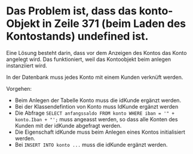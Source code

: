 # Das Problem ist, dass das konto-Objekt in Zeile 371 (beim Laden des Kontostands) undefined ist.

Eine Lösung besteht darin, dass vor dem Anzeigen des Kontos das Konto angelegt wird. Das funktioniert, weil das Kontoobjekt beim anlegen instanziiert wird.

In der Datenbank muss jedes Konto mit einem Kunden verknüft werden.

Vorgehen:
* Beim Anlegen der Tabelle Konto muss die idKunde ergänzt werden.
* Bei der Klassendefintion von Konto muss IdKunde ergänzt werden
* Die Abfrage ```SELECT anfangssaldo FROM konto WHERE iban = '" + konto.Iban + "';``` muss angeasst werden, so dass alle Konten des Kunden mit der idKunde abgefragt werden.
* Die Eigenschaft idKunde muss beim Anlegen eines Kontos initialisiert werden.
* Bei ```INSERT INTO konto ...``` muss die idKunde ergänzt werden.